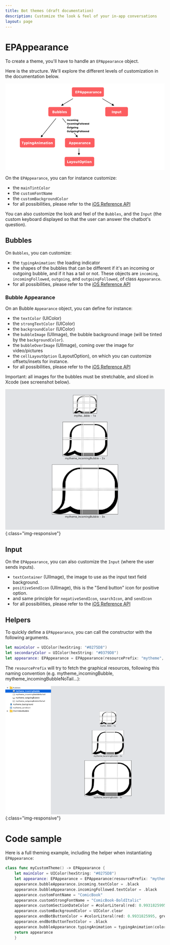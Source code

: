 ```yaml
---
title: Bot themes (draft documentation)
description: Customize the look & feel of your in-app conversations
layout: page
---
```


# EPAppearance

To create a theme, you'll have to handle an `EPAppearance` object.

Here is the structure. We'll explore the different levels of customization in the documentation below.

![Global Architecture](/resources/themes/architecture.png)

On the `EPAppearance`, you can for instance customize:
* the `mainTintColor`
* the `customFontName`
* the `customBackgroundColor`
* for all possibilities, please refer to the [iOS Reference API](https://www.86percent.co/documentation/ios/Classes/EPBubbleChatAppearanceOption.html)

You can also customize the look and feel of the `Bubbles`, and the `Input` (the custom keyboard displayed so that the user can answer the chatbot's question).

## Bubbles
On `Bubbles`, you can customize:
* the `typingAnimation`: the loading indicator
* the shapes of the bubbles that can be different if it's an incoming or outgoing bubble, and if it has a tail or not. 
These objects are `incoming`, `incomingFollowed`, `outgoing`, and `outgoingFollowed`, of class `Appearance`.
* for all possibilities, please refer to the [iOS Reference API](https://www.86percent.co/documentation/ios/Classes/EPBubbleChatAppearanceOption.html)

### Bubble Appearance

On an Bubble `Appearance` object, you can define for instance:

* the `textColor` (UIColor)
* the `strongTextColor` (UIColor)
* the `backgroundColor` (UIColor)
* the `bubbleImage` (UIImage), the bubble background image (will be tinted by the `backgroundColor`).
* the `bubbleOverImage` (UIImage), coming over the image for video/pictures
* the `cellLayoutOption` (LayoutOption), on which you can customize offsets/insets for instance.
* for all possibilities, please refer to the [iOS Reference API](https://www.86percent.co/documentation/ios/Classes/EPBubbleChatAppearanceOption.html)

Important: all images for the bubbles must be stretchable, and sliced in Xcode (see screenshot below).

![Global Architecture](/resources/themes/bulleImage_sliced.png){:class="img-responsive"}

## Input

On the `EPAppearance`, you can also customize the `Input` (where the user sends inputs).
* `textContainer` (UIImage), the image to use as the input text field background.
* `positiveSendIcon` (UIImage), this is the "Send button" icon for positive option.
* and same principle for `negativeSendIcon`, `searchIcon`, and `sendIcon`
* for all possibilities, please refer to the [iOS Reference API](https://www.86percent.co/documentation/ios/Classes/EPBubbleChatAppearanceOption.html)

## Helpers

To quickly define a `EPAppearance`, you can call the constructor with the following arguments.

```swift
let mainColor = UIColor(hexString: "#0275D8")
let secondaryColor = UIColor(hexString: "#0379D8")
let appearance: EPAppearance = EPAppearance(resourcePrefix: "mytheme", mainColor: mainColor, secondaryColor: secondaryColor)
```

The `resourcePrefix` will try to fetch the graphical resources, following this naming convention (e.g. mytheme_incomingBubble, mytheme_incomingBubbleNoTail...):

![Global Architecture](/resources/themes/theme_prefix.png){:class="img-responsive"}

# Code sample

Here is a full theming example, including the helper when instantiating `EPAppearance`:

```swift
class func myCustomTheme() -> EPAppearance {   
    let mainColor = UIColor(hexString: "#0275D8")
    let appearance: EPAppearance = EPAppearance(resourcePrefix: "mytheme", mainColor: mainColor, secondaryColor: mainColor)
    appearance.bubbleAppearance.incoming.textColor = .black
    appearance.bubbleAppearance.incomingFollowed.textColor = .black
    appearance.customFontName = "ComicBook"
    appearance.customStrongFontName = "ComicBook-BoldItalic"
    appearance.customSectionDateColor = #colorLiteral(red: 0.9931825995, green: 0.856918633, blue: 0.007652404252, alpha: 1).alpha(0.8)
    appearance.customBackgroundColor = UIColor.clear
    appearance.endBotButtonColor = #colorLiteral(red: 0.9931825995, green: 0.856918633, blue: 0.007652404252, alpha: 1)
    appearance.endBotButtonTextColor = .black
    appearance.bubbleAppearance.typingAnimation = typingAnimation(color: mainColor)
    return appearance
    }
```